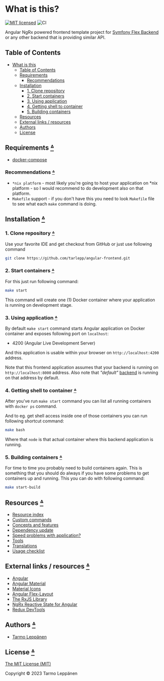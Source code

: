 # What is this?

[![MIT licensed](https://img.shields.io/badge/license-MIT-blue.svg)](LICENSE)
![CI](https://github.com/tarlepp/angular-ngrx-frontend/workflows/CI/badge.svg)

Angular NgRx powered frontend template project for
[Symfony Flex Backend](https://github.com/tarlepp/symfony-flex-backend)
or any other backend that is providing similar API.

## Table of Contents

* [What is this](#what-is-this)
  * [Table of Contents](#table-of-contents)
  * [Requirements](#requirements-table-of-contents)
    * [Recommendations](#recommendations-table-of-contents)
  * [Installation](#installation-table-of-contents)
    * [1. Clone repository](#1-clone-repository-table-of-contents)
    * [2. Start containers](#2-start-containers-table-of-contents)
    * [3. Using application](#3-using-application-table-of-contents)
    * [4. Getting shell to container](#4-getting-shell-to-container-table-of-contents)
    * [5. Building containers](#5-building-containers-table-of-contents)
  * [Resources](#resources-table-of-contents)
  * [External links / resources](#external-links--resources-table-of-contents)
  * [Authors](#authors-table-of-contents)
  * [License](#license-table-of-contents)

## Requirements [ᐞ](#table-of-contents)

* [docker-compose](https://docs.docker.com/compose/install/)

### Recommendations [ᐞ](#table-of-contents)

* `*nix platform` - most likely you're going to host your application on *nix
  platform - so I would recommend to do development also on that platform.
* `Makefile` support - if you don't have this you need to look `Makefile` file
  to see what each `make` command is doing.

## Installation [ᐞ](#table-of-contents)

### 1. Clone repository [ᐞ](#table-of-contents)

Use your favorite IDE and get checkout from GitHub or just use following command

```bash
git clone https://github.com/tarlepp/angular-frontend.git
```

### 2. Start containers [ᐞ](#table-of-contents)

For this just run following command:

```bash
make start
```

This command will create one (1) Docker container where your application is
running on development stage.

### 3. Using application [ᐞ](#table-of-contents)

By default `make start` command starts Angular application on Docker container
and exposes following port on `localhost`:

* 4200 (Angular Live Development Server)

And this application is usable within your browser on `http://localhost:4200`
address.

Note that this frontend application assumes that your backend is running on
`http://localhost:8000` address. Also note that _"default"_
[backend](https://github.com/tarlepp/symfony-flex-backend)
is running on that address by default.

### 4. Getting shell to container [ᐞ](#table-of-contents)

After you've run `make start` command you can list all running containers with
`docker ps` command.

And to eg. get shell access inside one of those containers you can run following
shortcut command:

```bash
make bash
```

Where that `node` is that actual container where this backend application is
running.

### 5. Building containers [ᐞ](#table-of-contents)

For time to time you probably need to build containers again. This is something
that you should do always if you have some problems to get containers up and
running. This you can do with following command:

```bash
make start-build
```

## Resources [ᐞ](#table-of-contents)

* [Resource index](doc/README.md)
* [Custom commands](doc/COMMANDS.md)
* [Concepts and features](doc/CONCEPTS_AND_FEATURES.md)
* [Dependency update](doc/DEPENDENCY_UPDATE.md)
* [Speed problems with application?](doc/SPEED_UP_DOCKER_COMPOSE.md)
* [Tools](doc/TOOLS.md)
* [Translations](doc/TRANSLATIONS.md)
* [Usage checklist](doc/USAGE_CHECKLIST.md)

## External links / resources [ᐞ](#table-of-contents)

* [Angular](https://angular.io/)
* [Angular Material](https://material.angular.io/)
* [Material Icons](https://material.io/resources/icons/)
* [Angular Flex-Layout](https://github.com/angular/flex-layout)
* [The RxJS Library](https://angular.io/guide/rx-library)
* [NgRx Reactive State for Angular](https://ngrx.io/)
* [Redux DevTools](https://chrome.google.com/webstore/detail/redux-devtools/lmhkpmbekcpmknklioeibfkpmmfibljd)

## Authors [ᐞ](#table-of-contents)

* [Tarmo Leppänen](https://github.com/tarlepp)

## License [ᐞ](#table-of-contents)

[The MIT License (MIT)](LICENSE)

Copyright © 2023 Tarmo Leppänen
